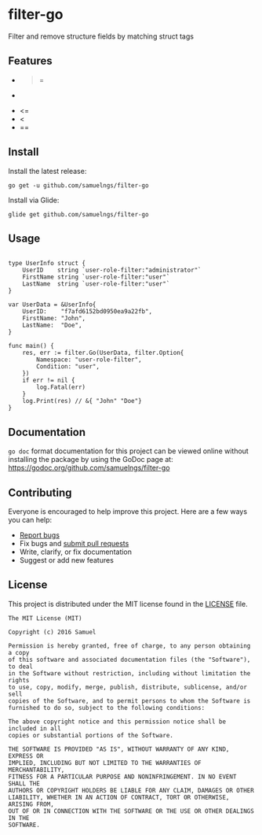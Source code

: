 # filter-go
Filter and remove structure fields by matching struct tags

## Features

* >=
* >
* <=
* <
* ==

## Install

Install the latest release:
```
go get -u github.com/samuelngs/filter-go
```

Install via Glide:
```
glide get github.com/samuelngs/filter-go
```

## Usage

```

type UserInfo struct {
	UserID    string `user-role-filter:"administrator"`
	FirstName string `user-role-filter:"user"`
	LastName  string `user-role-filter:"user"`
}

var UserData = &UserInfo{
    UserID:    "f7afd6152bd0950ea9a22fb",
    FirstName: "John",
    LastName:  "Doe",
}

func main() {
    res, err := filter.Go(UserData, filter.Option{
        Namespace: "user-role-filter",
        Condition: "user",
    })
    if err != nil {
        log.Fatal(err)
    }
    log.Print(res) // &{ "John" "Doe"}
}
```

## Documentation

`go doc` format documentation for this project can be viewed online without installing the package by using the GoDoc page at: https://godoc.org/github.com/samuelngs/filter-go

## Contributing

Everyone is encouraged to help improve this project. Here are a few ways you can help:

- [Report bugs](https://github.com/samuelngs/filter-go/issues)
- Fix bugs and [submit pull requests](https://github.com/samuelngs/filter-go/pulls)
- Write, clarify, or fix documentation
- Suggest or add new features

## License ##

This project is distributed under the MIT license found in the [LICENSE](./LICENSE)
file.

```
The MIT License (MIT)

Copyright (c) 2016 Samuel

Permission is hereby granted, free of charge, to any person obtaining a copy
of this software and associated documentation files (the "Software"), to deal
in the Software without restriction, including without limitation the rights
to use, copy, modify, merge, publish, distribute, sublicense, and/or sell
copies of the Software, and to permit persons to whom the Software is
furnished to do so, subject to the following conditions:

The above copyright notice and this permission notice shall be included in all
copies or substantial portions of the Software.

THE SOFTWARE IS PROVIDED "AS IS", WITHOUT WARRANTY OF ANY KIND, EXPRESS OR
IMPLIED, INCLUDING BUT NOT LIMITED TO THE WARRANTIES OF MERCHANTABILITY,
FITNESS FOR A PARTICULAR PURPOSE AND NONINFRINGEMENT. IN NO EVENT SHALL THE
AUTHORS OR COPYRIGHT HOLDERS BE LIABLE FOR ANY CLAIM, DAMAGES OR OTHER
LIABILITY, WHETHER IN AN ACTION OF CONTRACT, TORT OR OTHERWISE, ARISING FROM,
OUT OF OR IN CONNECTION WITH THE SOFTWARE OR THE USE OR OTHER DEALINGS IN THE
SOFTWARE.
```
